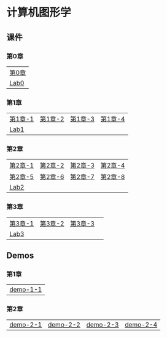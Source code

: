 # 计算机图形学

## 课件

### 第0章

|    | 
| ---- |
|[第0章](./CourseWare/chapter-0.html)|
| [Lab0](./CourseWare/Chapter-1-lab0.md)|

### 第1章

|    |    |    |    |
| ---- | ---- | ---- | ---- |
|[第1章-1](./CourseWare/Chapter1/chapter-1-1.html)|[第1章-2](./CourseWare/Chapter1/chapter-1-2.html)|[第1章-3](./CourseWare/Chapter1/chapter-1-3.html)|[第1章-4](./CourseWare/Chapter1/chapter-1-4.html)|
|[Lab1](./CourseWare/Chapter1/Chapter-1-lab1.md)| | | |

### 第2章

|    |    |    |    |
| ---- | ---- | ---- | ---- |
|[第2章-1](./CourseWare/Chapter2/chapter-2-1.html)|[第2章-2](./CourseWare/Chapter2/chapter-2-2.html)|[第2章-3](./CourseWare/Chapter2/chapter-2-3.html)|[第2章-4](./CourseWare/Chapter2/chapter-2-4.html)|
|[第2章-5](./CourseWare/Chapter2/chapter-2-5.html)|[第2章-6](./CourseWare/Chapter2/chapter-2-6.html)|[第2章-7](./CourseWare/Chapter2/chapter-2-7.html)|[第2章-8](./CourseWare/Chapter2/chapter-2-8.html)|
|[Lab2](./CourseWare/Chapter2/Chapter-2-lab2.md)| | | |

### 第3章


|    |    |    |    |
| ---- | ---- | ---- | ---- |
|[第3章-1](./CourseWare/Chapter3/chapter-3-1.html)|[第3章-2](./CourseWare/Chapter3/chapter-3-2.html)|[第3章-3](./CourseWare/Chapter3/chapter-3-3.html)|
|[Lab3](./CourseWare/Chapter3/Chapter-3-lab3.md)| | | |

## Demos
### 第1章

|    |
| ---- |
|[demo-1-1](./demos/chap1-demo-1.html)|


### 第2章

|    |    |    |    |
| ---- | ---- | ---- | ---- |
|[demo-2-1](./demos/chap2-demo-1.html)|[demo-2-2](./demos/chap2-demo-2.html)|[demo-2-3](./demos/chap2-demo-3.html)|[demo-2-4](./demos/chap2-demo-4.html)|
